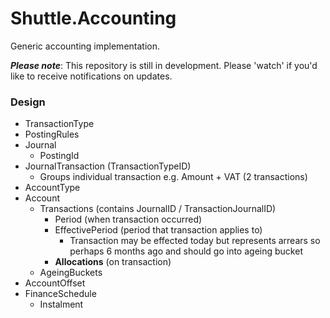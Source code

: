 # Shuttle.Accounting
Generic accounting implementation.

***Please note***: This repository is still in development.  Please 'watch' if you'd like to receive notifications on updates.

### Design

- TransactionType
- PostingRules
- Journal
  - PostingId
- JournalTransaction (TransactionTypeID)
  - Groups individual transaction e.g. Amount + VAT (2 transactions)
- AccountType
- Account
  - Transactions (contains JournalID / TransactionJournalID)
    - Period (when transaction occurred)
    - EffectivePeriod (period that transaction applies to)
      - Transaction may be effected today but represents arrears so perhaps 6 months ago and should go into ageing bucket
    - **Allocations** (on transaction)
  - AgeingBuckets
- AccountOffset
- FinanceSchedule
  - Instalment
